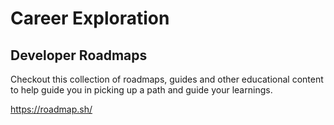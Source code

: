 # Career Exploration

## Developer Roadmaps
Checkout this collection of roadmaps, guides and other educational content to help guide you in picking up a path and guide your learnings.

https://roadmap.sh/
